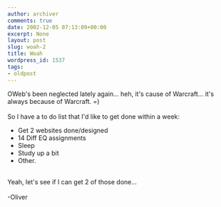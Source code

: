 ```yaml
---
author: archiver
comments: true
date: 2002-12-05 07:13:09+00:00
excerpt: None
layout: post
slug: woah-2
title: Woah
wordpress_id: 1537
tags:
- oldpost
---
```


OWeb's been neglected lately again... heh, it's cause of Warcraft... it's always because of Warcraft. =)<br /><br />So I have a to do list that I'd like to get done within a week:<ul><li>Get 2 websites done/designed</li><li>14 Diff EQ assignments</li><li>Sleep</li><li>Study up a bit</li><li>Other.</li></ul><br />Yeah, let's see if I can get 2 of those done...<br /><br />-Oliver